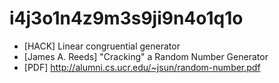 # i4j3o1n4z9m3s9ji9n4o1q1o

- [HACK] Linear congruential generator
- [James A. Reeds] "Cracking" a Random Number Generator
- [PDF] http://alumni.cs.ucr.edu/~jsun/random-number.pdf
